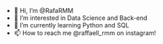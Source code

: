 - 👋 Hi, I’m @RafaRMM
- 👀 I’m interested in Data Science and Back-end
- 🌱 I’m currently learning Python and SQL
- 📫 How to reach me @raffaell_rmm on instagram!

<!---
RafaRMM/RafaRMM is a ✨ special ✨ repository because its `README.md` (this file) appears on your GitHub profile.
You can click the Preview link to take a look at your changes.
--->
